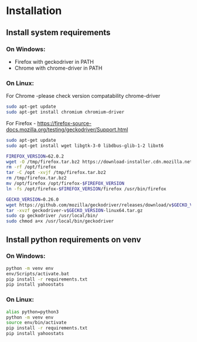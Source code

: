 # Installation

Install system requirements
---------------------------

### On Windows:

  -   Firefox with geckodriver in PATH
  -   Chrome with chrome-driver in PATH

### On Linux:

For Chrome -please check version compatability chrome-driver

``` bash
sudo apt-get update
sudo apt-get install chromium chromium-driver
```

For Firefox -
<https://firefox-source-docs.mozilla.org/testing/geckodriver/Support.html>

``` bash
sudo apt-get update
sudo apt-get install wget libgtk-3-0 libdbus-glib-1-2 libxt6

FIREFOX_VERSION=62.0.2 
wget -O /tmp/firefox.tar.bz2 https://download-installer.cdn.mozilla.net/pub/firefox/releases/$FIREFOX_VERSION/linux-x86_64/en-US/firefox-$FIREFOX_VERSION.tar.bz2
rm -rf /opt/firefox 
tar -C /opt -xvjf /tmp/firefox.tar.bz2 
rm /tmp/firefox.tar.bz2 
mv /opt/firefox /opt/firefox-$FIREFOX_VERSION 
ln -fs /opt/firefox-$FIREFOX_VERSION/firefox /usr/bin/firefox

GECKO_VERSION=0.26.0
wget https://github.com/mozilla/geckodriver/releases/download/v$GECKO_VERSION/geckodriver-v$GECKO_VERSION-linux64.tar.gz  
tar -xvzf geckodriver-v$GECKO_VERSION-linux64.tar.gz   
sudo cp geckodriver /usr/local/bin/
sudo chmod a+x /usr/local/bin/geckodriver
```

Install python requirements on venv
-----------------------------------

### On Windows:

``` bash
python -m venv env
env/Scripts/activate.bat
pip install -r requirements.txt
pip install yahoostats
```

### On Linux:

``` bash
alias python=python3
python -m venv env
source env/bin/activate
pip install -r requirements.txt
pip install yahoostats
```
